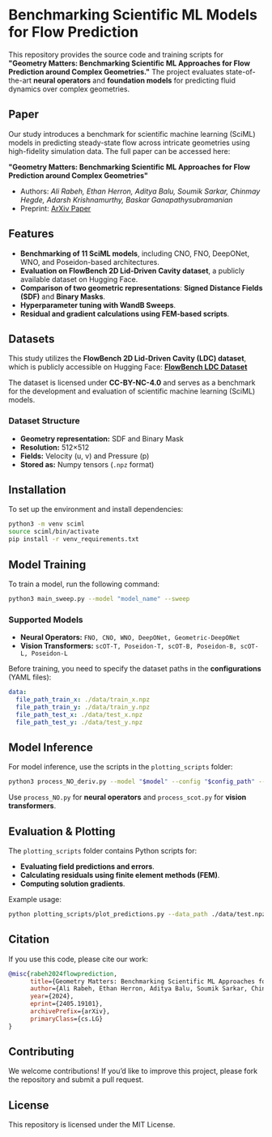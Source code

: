 # Benchmarking Scientific ML Models for Flow Prediction

This repository provides the source code and training scripts for **"Geometry Matters: Benchmarking Scientific ML Approaches for Flow Prediction around Complex Geometries."** The project evaluates state-of-the-art **neural operators** and **foundation models** for predicting fluid dynamics over complex geometries.


## Paper
Our study introduces a benchmark for scientific machine learning (SciML) models in predicting steady-state flow across intricate geometries using high-fidelity simulation data. The full paper can be accessed here:

**"Geometry Matters: Benchmarking Scientific ML Approaches for Flow Prediction around Complex Geometries"** 
- Authors: *Ali Rabeh, Ethan Herron, Aditya Balu, Soumik Sarkar, Chinmay Hegde, Adarsh Krishnamurthy, Baskar Ganapathysubramanian*
- Preprint: [ArXiv Paper](https://arxiv.org/pdf/2501.01453)

## Features
- **Benchmarking of 11 SciML models**, including CNO, FNO, DeepONet, WNO, and Poseidon-based architectures.
- **Evaluation on FlowBench 2D Lid-Driven Cavity dataset**, a publicly available dataset on Hugging Face.
- **Comparison of two geometric representations**: **Signed Distance Fields (SDF)** and **Binary Masks**.
- **Hyperparameter tuning with WandB Sweeps**.
- **Residual and gradient calculations using FEM-based scripts**.

## Datasets
This study utilizes the **FlowBench 2D Lid-Driven Cavity (LDC) dataset**, which is publicly accessible on Hugging Face: [**FlowBench LDC Dataset**](https://huggingface.co/datasets/BGLab/FlowBench/tree/main/LDC_NS_2D/512x512)

The dataset is licensed under **CC-BY-NC-4.0** and serves as a benchmark for the development and evaluation of scientific machine learning (SciML) models.

### Dataset Structure
- **Geometry representation:** SDF and Binary Mask
- **Resolution:** 512×512
- **Fields:** Velocity (u, v) and Pressure (p)
- **Stored as:** Numpy tensors (`.npz` format)

## Installation
To set up the environment and install dependencies:
```bash
python3 -m venv sciml
source sciml/bin/activate 
pip install -r venv_requirements.txt
```

## Model Training
To train a model, run the following command:
```bash
python3 main_sweep.py --model "model_name" --sweep
```
### Supported Models
- **Neural Operators:** `FNO, CNO, WNO, DeepONet, Geometric-DeepONet`
- **Vision Transformers:** `scOT-T, Poseidon-T, scOT-B, Poseidon-B, scOT-L, Poseidon-L`

Before training, you need to specify the dataset paths in the **configurations** (YAML files):
```yaml
data:
  file_path_train_x: ./data/train_x.npz
  file_path_train_y: ./data/train_y.npz
  file_path_test_x: ./data/test_x.npz
  file_path_test_y: ./data/test_y.npz
```

## Model Inference
For model inference, use the scripts in the `plotting_scripts` folder:
```bash
python3 process_NO_deriv.py --model "$model" --config "$config_path" --checkpoint "$checkpoint_file"
```
Use `process_NO.py` for **neural operators** and `process_scot.py` for **vision transformers**.

## Evaluation & Plotting
The `plotting_scripts` folder contains Python scripts for:
- **Evaluating field predictions and errors**.
- **Calculating residuals using finite element methods (FEM)**.
- **Computing solution gradients**.

Example usage:
```bash
python plotting_scripts/plot_predictions.py --data_path ./data/test.npz --model_name fno
```

## Citation
If you use this code, please cite our work:
```bibtex
@misc{rabeh2024flowprediction,
      title={Geometry Matters: Benchmarking Scientific ML Approaches for Flow Prediction around Complex Geometries},
      author={Ali Rabeh, Ethan Herron, Aditya Balu, Soumik Sarkar, Chinmay Hegde, Adarsh Krishnamurthy, Baskar Ganapathysubramanian},
      year={2024},
      eprint={2405.19101},
      archivePrefix={arXiv},
      primaryClass={cs.LG}
}
```

## Contributing
We welcome contributions! If you’d like to improve this project, please fork the repository and submit a pull request.

## License
This repository is licensed under the MIT License.
